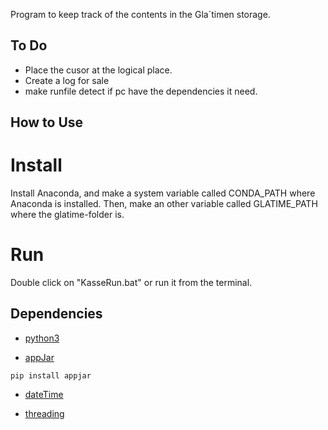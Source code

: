 Program to keep track of the contents in the Gla´timen storage. 


## To Do
- Place the cusor at the logical place. 
- Create a log for sale
- make runfile detect if pc have the dependencies it need. 


## How to Use
# Install
Install Anaconda, and make a system variable called CONDA_PATH where Anaconda is installed. 
Then, make an other variable called GLATIME_PATH where the glatime-folder is. 

# Run
Double click on "KasseRun.bat" or run it from the terminal. 

## Dependencies 
- [python3](https://www.python.org/download/releases/3.0/)

- [appJar](http://appjar.info/)
```
pip install appjar
```

- [dateTime](https://docs.python.org/3/library/datetime.html)

- [threading](https://docs.python.org/3/library/threading.html)